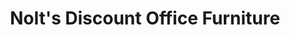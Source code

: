 ---
title: "Nolt's Discount Office Furniture"
url: /ephrata/nolts-discount-office-furniture/
shop: Möbel
---